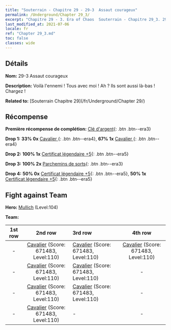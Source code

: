 ```yaml
---
title: "Souterrain - Chapitre 29 - 29-3  Assaut courageux"
permalink: /Underground/Chapter 29_3/
excerpt: "Chapitre 29 - 3. Era of Chaos  Souterrain - Chapitre 29_3. 29-3  Assaut courageux"
last_modified_at: 2021-07-06
locale: fr
ref: "Chapter 29_3.md"
toc: false
classes: wide
---
```


## Détails

 **Nom:** 29-3  Assaut courageux

 **Description:**       Voilà l'ennemi ! Tous avec moi ! Ah ? Ils sont aussi là-bas ! Chargez !

 **Related to:** [Souterrain Chapitre 29](/fr/Underground/Chapter 29/)

## Récompense

 **Première récompense de complétion:** [Clé d'argent](/ItemsFR/con_693/){: .btn .btn--era3}

 **Drop 1:** **33% 0x** [Cavalier ](/ItemsFR/unt_195/){: .btn .btn--era4}, **67% 1x** [Cavalier ](/ItemsFR/unt_195/){: .btn .btn--era4}

 **Drop 2:** **100% 1x** [Certificat légendaire +5](/ItemsFR/mat_102/){: .btn .btn--era5}

 **Drop 3:** **100% 2x** [Parchemins de sorts](/ItemsFR/con_694/){: .btn .btn--era3}

 **Drop 4:** **50% 0x** [Certificat légendaire +5](/ItemsFR/mat_102/){: .btn .btn--era5}, **50% 1x** [Certificat légendaire +5](/ItemsFR/mat_102/){: .btn .btn--era5}


## Fight against Team
 **Hero:** [Mullich](/fr/heroes/Mullich/) (Level:104)

 **Team:**


  | 1st row | 2nd row | 3rd row | 4th row |
  |:----:|:----:|:----|:----:|
  | - | [Cavalier](/fr/units/Cavalier/) (Score: 671483, Level:110)  | [Cavalier](/fr/units/Cavalier/) (Score: 671483, Level:110)  | [Cavalier](/fr/units/Cavalier/) (Score: 671483, Level:110)  |
  | - | [Cavalier](/fr/units/Cavalier/) (Score: 671483, Level:110)  | [Cavalier](/fr/units/Cavalier/) (Score: 671483, Level:110)  | - |
  | - | [Cavalier](/fr/units/Cavalier/) (Score: 671483, Level:110)  | [Cavalier](/fr/units/Cavalier/) (Score: 671483, Level:110)  | - |
  | - | [Cavalier](/fr/units/Cavalier/) (Score: 671483, Level:110)  | - | - |


